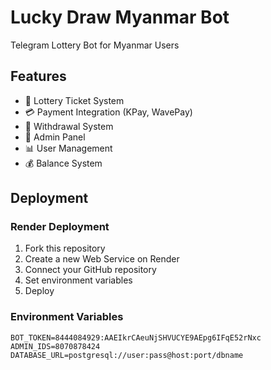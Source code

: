 # Lucky Draw Myanmar Bot

Telegram Lottery Bot for Myanmar Users

## Features

- 🎫 Lottery Ticket System
- 💳 Payment Integration (KPay, WavePay)
- 🏧 Withdrawal System
- 👑 Admin Panel
- 📊 User Management
- 💰 Balance System

## Deployment

### Render Deployment

1. Fork this repository
2. Create a new Web Service on Render
3. Connect your GitHub repository
4. Set environment variables
5. Deploy

### Environment Variables

```env
BOT_TOKEN=8444084929:AAEIkrCAeuNjSHVUCYE9AEpg6IFqE52rNxc
ADMIN_IDS=8070878424
DATABASE_URL=postgresql://user:pass@host:port/dbname
